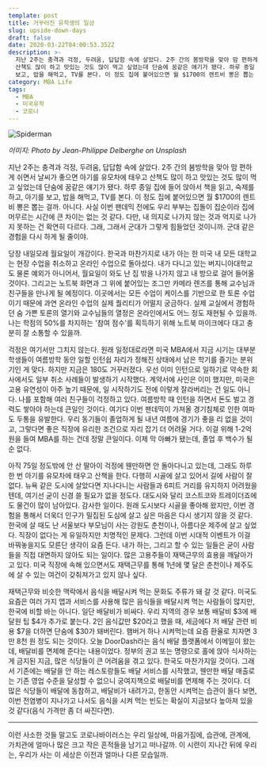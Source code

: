 ```yaml
---
template: post
title: 거꾸러진 유학생의 일상
slug: upside-down-days
draft: false
date: 2020-03-22T04:00:53.352Z
description: >-
  지난 2주는 충격과 걱정, 두려움, 답답함 속에 살았다. 2주 간의 봄방학을 맞아 맘 편하게 쉬면서 날씨가 좋으면 아기를 유모차에 태우고
  산책도 많이 하고 맛있는 것도 많이 먹고 싶었는데 단숨에 꿈같은 얘기가 됐다. 하루 종일 집에 들어 앉아서 책을 읽고, 숙제를 하고, 아기를
  보고, 밥을 해먹고, TV를 본다. 이 정도 집에 붙어있으면 월 $1700의 렌트비 뽕은 뽑는 걸까. 아니다.
category: MBA Life
tags:
  - MBA
  - 미국유학
  - 코로나
---
```

![Spiderman](https://images.unsplash.com/photo-1524481905007-ea072534b820?ixlib=rb-1.2.1&ixid=eyJhcHBfaWQiOjEyMDd9&auto=format&fit=crop&w=1350&q=80 "Spiderman")

_이미지: Photo by Jean-Philippe Delberghe on Unsplash_

지난 2주는 충격과 걱정, 두려움, 답답함 속에 살았다. 2주 간의 봄방학을 맞아 맘 편하게 쉬면서 날씨가 좋으면 아기를 유모차에 태우고 산책도 많이 하고 맛있는 것도 많이 먹고 싶었는데 단숨에 꿈같은 얘기가 됐다. 하루 종일 집에 들어 앉아서 책을 읽고, 숙제를 하고, 아기를 보고, 밥을 해먹고, TV를 본다. 이 정도 집에 붙어있으면 월 $1700의 렌트비 뽕은 뽑는 걸까. 아니다. 사실 이번 팬데믹 전에도 우리 부부는 집돌이 집순이라 집에 머무르는 시간에 큰 차이는 없는 것 같다. 다만, 내 의지로 나가지 않는 것과 억지로 나가지 못하는 건 확연히 다르다. 그래, 그래서 군대가 그렇게 힘들었던 것이니까. 군대 같은 경험을 다시 하게 될 줄이야.

당장 내일모레 월요일이 개강이다. 한국과 마찬가지로 내가 아는 한 미국 내 모든 대학교는 현장 수업을 취소하고 온라인 수업으로 돌아섰다. 내가 다니고 있는 버지니아대학교도 물론 예외가 아니어서, 월요일이 와도 난 집 밖을 나가지 않고 내 방으로 걸어 들어올 것이다. 그리고는 노트북 화면과 그 위에 붙어있는 조그만 카메라 렌즈를 통해 교수님과 친구들을 만나게 될 예정이다. 이곳에서는 모든 수업이 케이스를 기반으로 한 토론 수업이기 때문에 과연 온라인 수업의 실제 퀄리티가 어떨지 궁금하다. 실제 교실에서 경험하던 숨 가쁜 토론의 열기와 교수님들의 열정은 온라인에서도 어느 정도 재현될 수 있을까. 나는 학점의 50%를 차지하는 '참여 점수'를 획득하기 위해 노트북 마이크에다 대고 충분히 잘 소통할 수 있을까.

걱정은 여기서만 그치지 않는다. 원래 일정대로라면 미국 MBA에서 지금 시기는 대부분 학생들이 여름방학 동안 일할 인턴쉽 자리가 정해진 상태에서 남은 학기를 즐기는 분위기인 게 맞다. 하지만 지금은 180도 거꾸러졌다. 우선 이미 인턴으로 일하기로 약속한 회사에서도 일부 취소 사례들이 발생하기 시작했다. 계약서에 사인은 이미 했지만, 미국은 고용 유연성이 아주 높기 때문에, 일 시작하기도 전에 이렇게 잘라버리는 건 일도 아니다. 나를 포함해 여러 친구들이 걱정하고 있다. 여름방학 때 인턴을 하면서 돈도 벌고 경력도 쌓아야 하는데 큰일인 것이다. 여기다 이번 팬데믹이 가져올 경기침체로 인한 여파도 두통을 유발한다. 우리 동기들이 졸업하게 될 내년 여름에 경기가 좋을 리 없을 것이고, 그렇다면 좋은 직장에 유리한 조건으로 자리 잡기 더 어려울 거다. 이걸 위해 1-2억 원을 들여 MBA를 하는 건데 정말 큰일이다. 이제 막 아빠가 됐는데, 졸업 후 백수가 될 순 없다.

아직 75일 정도밖에 안 산 딸아이 걱정에 웬만하면 안 돌아다니고 있는데, 그래도 하루 한 번 아기를 유모차에 태우고 산책을 한다. 다행히 시골에 살고 있어서 길에 사람이 잘 없다. 뉴욕 같은 도시에 살았다면 지나다니는 사람들과 6피트 거리를 유지하지 어려웠을 텐데, 여기선 굳이 신경 쓸 필요가 없을 정도다. 대도시와 달리 코스트코와 트레이더죠에도 물건이 많이 남아있다. 감사한 일이다. 원래 도시보다 시골을 좋아해 왔지만, 이번 경험을 통해서 더욱더 인구가 밀집된 도심에 살고 싶은 마음은 다시 생기지 않을 것 같다. 한국에 살 때도 난 서울보다 부모님이 사는 강원도 춘천이나, 아름다운 제주에 살고 싶었다. 직장이 없다는 게 유일하지만 치명적인 문제다. 그런데 이번 시대적 이벤트가 이걸 바꿔놓을지도 모른단 생각이 요즘 든다. 내가 하는, 그리고 할 수 있는 일들은 굳이 사람들을 직접 대면하지 않아도 되는 일이다. 많은 고용주들이 재택근무의 효용을 깨달아가고 있다. 미국 직장에 속해 있으면서도 재택근무를 통해 1년에 몇 달은 춘천이나 제주도에 살 수 있는 여건이 갖춰져가고 있지 않나 싶다.

재택근무와 비슷한 맥락에서 음식을 배달시켜 먹는 문화도 주류가 돼 갈 것 같다. 미국도 요즘은 여러 가지 앱과 서비스를 사용해 많은 음식들을 배달시켜 먹는 사람들이 많지만, 한국에 비할 바는 아니다. 일단 배달비가 비싸다. 우리 지역의 경우 보통 배달비 $3에 배달원 팁 $4가 추가로 붙는다. 2인 음식값만 $20라고 했을 때, 세금에다 저 배달 관련 비용 $7을 더하면 단숨에 $30가 돼버린다. 햄버거 하나 시켜먹는데 요즘 환율로 치자면 3만 8천 원 정도 되는 것이다. 오늘 DoorDash라는 음식 배달 플랫폼에서 이메일이 왔는데, 배달비를 면제해 준다는 내용이었다. 정부의 권고 또는 명령으로 홀에 앉아 식사하는 게 금지된 지금, 많은 식당들이 큰 어려움을 겪고 있다. 한국도 마찬가지일 것이다. 그래서 기존에는 배달을 안 하는 레스토랑들도 배달 서비스를 시작했고, 웬만한 배달 매출로는 기존 영업 수준을 달성할 수 없으니 궁여지책으로 배달비를 면제해 주는 것이다. 더 많은 식당들이 배달에 동참하고, 배달비가 내려가고, 한동안 시켜먹는 습관이 들다 보면, 이번 전염병이 지나가고 나서도 음식을 시켜 먹는 빈도는 확실이 지금보다 높아져 있을 것 같다(음식 가격만 좀 더 싸진다면).

- - -

이런 사소한 것들 말고도 코로나바이러스는 우리 일상에, 마음가짐에, 습관에, 관계에, 가치관에 얼마나 많은 크고 작은 흔적들을 남기고 떠나갈까. 이 시련이 지나간 뒤에 우리는, 우리가 사는 이 세상은 이전과 얼마나 다른 모습일까.
